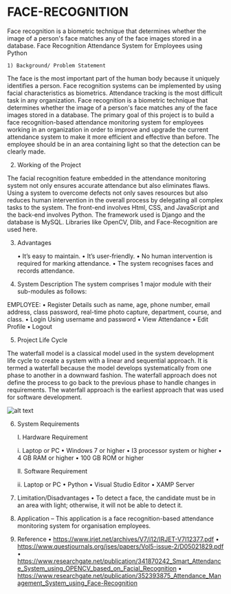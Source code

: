 # FACE-RECOGNITION
Face recognition is a biometric technique that determines whether the image of a person's face matches any of the face images stored in a database.
Face Recognition Attendance System for Employees using Python

    1) Background/ Problem Statement

The face is the most important part of the human body because it uniquely identifies a person. Face recognition systems can be implemented by using facial characteristics as biometrics. Attendance tracking is the most difficult task in any organization.
Face recognition is a biometric technique that determines whether the image of a person's face matches any of the face images stored in a database.
The primary goal of this project is to build a face recognition-based attendance monitoring system for employees working in an organization in order to improve and upgrade the current attendance system to make it more efficient and effective than before. The employee should be in an area containing light so that the detection can be clearly made.

2) Working of the Project

The facial recognition feature embedded in the attendance monitoring system not only ensures accurate attendance but also eliminates flaws. Using a system to overcome defects not only saves resources but also reduces human intervention in the overall process by delegating all complex tasks to the system.
The front-end involves Html, CSS, and JavaScript and the back-end involves Python. The framework used is Django and the database is MySQL. Libraries like OpenCV, Dlib, and Face-Recognition are used here.

3) Advantages

    • It’s easy to maintain.
    • It’s user-friendly.
    • No human intervention is required for marking attendance.
    • The system recognises faces and records attendance.


4) System Description
The system comprises 1 major module with their sub-modules as follows: 

EMPLOYEE:
    • Register
Details such as name, age, phone number, email address, class password, real-time photo capture, department, course, and class.
    • Login
Using username and password
    • View Attendance
    • Edit Profile
    • Logout

5) Project Life Cycle

	
  The waterfall model is a classical model used in the system development life cycle to create a system with a linear and sequential approach. It is termed a waterfall because the model develops systematically from one phase to another in a downward fashion. The waterfall approach does not define the process to go back to the previous phase to handle changes in requirements. The waterfall approach is the earliest approach that was used for software development.

![alt text](https://github.com/Hatalabdallah/FACE-RECOGNITION/blob/main/waterfloor.jpg?raw=true)


6) System Requirements

    I. Hardware Requirement

      i. Laptop or PC
        • Windows 7 or higher
        • I3 processor system or higher
        • 4 GB RAM or higher
        • 100 GB ROM or higher

   II. Software Requirement

      ii. Laptop or PC
        • Python
        • Visual Studio Editor
        • XAMP Server

7) Limitation/Disadvantages
    • To detect a face, the candidate must be in an area with light; otherwise, it will not be able to detect it.

8) Application – This application is a face recognition-based attendance monitoring system for organisation employees.

9) Reference
    • https://www.irjet.net/archives/V7/i12/IRJET-V7I12377.pdf
    • https://www.questjournals.org/jses/papers/Vol5-issue-2/D05021829.pdf
    • https://www.researchgate.net/publication/341870242_Smart_Attendance_System_using_OPENCV_based_on_Facial_Recognition
    • https://www.researchgate.net/publication/352393875_Attendance_Management_System_using_Face-Recognition
